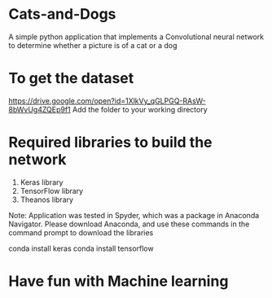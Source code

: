 # Cats-and-Dogs
A simple python application that implements a Convolutional neural network to determine whether a picture is of a cat or a dog 
# To get the dataset
https://drive.google.com/open?id=1XlkVy_qGLPGQ-RAsW-8bWvUg4ZQEp9f1
Add the folder to your working directory
# Required libraries to build the network
1) Keras library
2) TensorFlow library
3) Theanos library

Note: Application was tested in Spyder, which was a package in Anaconda Navigator. Please download Anaconda, and use these commands in the command prompt to download the libraries

conda install keras
conda install tensorflow

# Have fun with Machine learning
